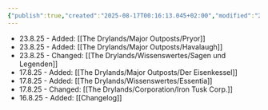 ```yaml
---
{"publish":true,"created":"2025-08-17T00:16:13.045+02:00","modified":"2025-08-23T16:37:29.960+02:00","cssclasses":""}
---
```


- 23.8.25 - Added: [[The Drylands/Major Outposts/Pryor]]
- 23.8.25 - Added: [[The Drylands/Major Outposts/Havalaugh]]
- 23.8.25 - Changed: [[The Drylands/Wissenswertes/Sagen und Legenden]]
- 17.8.25 - Added: [[The Drylands/Major Outposts/Der Eisenkessel]]
- 17.8.25 - Added: [[The Drylands/Wissenswertes/Essentia]]
- 17.8.25 - Changed: [[The Drylands/Corporation/Iron Tusk Corp.]]
- 16.8.25 - Added: [[Changelog]]